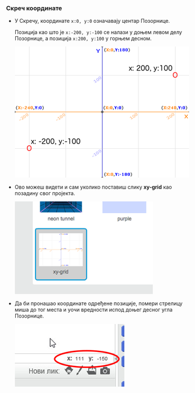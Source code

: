 ### Скреч координате

+ У Скречу, координате `x:0, y:0` означавају центар Позорнице.
    
    Позиција као што је `x:-200, y:-100` се налази у доњем левом делу Позорнице, а позиција `x:200, y:100` у горњем десном.
    
    ![Координате позорнице](images/coordinates-stage.png)

+ Ово можеш видети и сам уколико поставиш слику **xy-grid** као позадину свог пројекта.
    
    ![Координате позорнице](images/coordinates-backdrop.png)

+ Да би пронашао координате одређене позиције, помери стрелицу миша до тог места и уочи вредности испод доњег десног угла Позорнице.
    
    ![Вредности координата](images/coordinates-xy-example.png)
